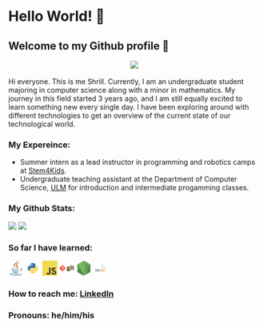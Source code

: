 # Hello World! 👋
## Welcome to my Github profile 🙂

<p align="center"> <img width="30%" src="https://scontent.fmem1-2.fna.fbcdn.net/v/t1.0-9/45725999_1948188058810695_5273448368872357888_n.jpg?_nc_cat=102&ccb=2&_nc_sid=174925&_nc_ohc=4_qAa-8VMtcAX9Pf72Q&_nc_ht=scontent.fmem1-2.fna&oh=3203b52e6f0252a97242266bc1fb48a1&oe=600B4E62"/> </p>

Hi everyone. This is me Shrill. Currently, I am an undergraduate student majoring in computer science along with a minor in mathematics. My journey in this field started 3 years ago, and I am still equally excited to learn something new every single day. I have been exploring around with different technologies to get an overview of the current state of our technological world.

### My Expereince:
- Summer intern as a lead instructor in programming and robotics camps at [Stem4Kids](https://www.stem4kids.co/).
- Undergraduate teaching assistant at the Department of Computer Science, [ULM](https://www.ulm.edu/) for introduction and intermediate progamming classes.

### My Github Stats:

<p align="left">
  <img src="https://github-readme-stats.vercel.app/api?username=ShrillShrestha&show_icons=true&theme=tokyonight&line_height=48" />
  <img width="37%" src="https://github-readme-stats.vercel.app/api/top-langs/?username=ShrillShrestha&count_private=true&theme=tokyonight">
</p>

### So far I have learned:

<span> <img height="30" src="https://raw.githubusercontent.com/github/explore/80688e429a7d4ef2fca1e82350fe8e3517d3494d/topics/java/java.png"> </span>
<span> <img height="30" src="https://raw.githubusercontent.com/github/explore/80688e429a7d4ef2fca1e82350fe8e3517d3494d/topics/python/python.png"> </span>
<span> <img height="30" src="https://raw.githubusercontent.com/github/explore/80688e429a7d4ef2fca1e82350fe8e3517d3494d/topics/javascript/javascript.png"> </span>
<span> <img height="30" src="https://raw.githubusercontent.com/github/explore/80688e429a7d4ef2fca1e82350fe8e3517d3494d/topics/git/git.png"> </span>
<span> <img height="30" src="https://raw.githubusercontent.com/github/explore/80688e429a7d4ef2fca1e82350fe8e3517d3494d/topics/nodejs/nodejs.png"> </span>
<span> <img height="30" src="https://raw.githubusercontent.com/github/explore/80688e429a7d4ef2fca1e82350fe8e3517d3494d/topics/mysql/mysql.png"> </span>

### How to reach me: [LinkedIn](https://www.linkedin.com/in/shrill-shrestha567/) <br />
### Pronouns: he/him/his

<!-- - 🔭 I’m currently working on ...
- 🌱 I’m currently learning ...
- 👯 I’m looking to collaborate on ...
- 🤔 I’m looking for help with ...
- 💬 Ask me about ...
- 📫 How to reach me: ...
-  ...
- ⚡ Fun fact: ...
-->
